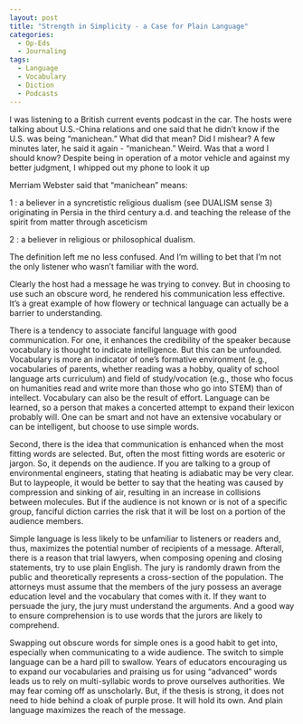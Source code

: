 ```yaml
---
layout: post
title: "Strength in Simplicity - a Case for Plain Language"
categories:
  - Op-Eds
  - Journaling
tags:
  - Language
  - Vocabulary
  - Diction
  - Podcasts
---
```



I was listening to a British current events podcast in the car.  The hosts were talking about  U.S.-China relations and one said that he didn’t know if the U.S. was being “manichean.”  What did that mean?  Did I mishear?  A few minutes later, he said it again - “manichean.”  Weird.  Was that a word I should know?  Despite being in operation of a motor vehicle and against my better judgment, I whipped out my phone to look it up

Merriam Webster said that “manichean” means:

1 : a believer in a syncretistic religious dualism (see DUALISM sense 3) originating in Persia in the third century a.d. and teaching the release of the spirit from matter through asceticism

2 : a believer in religious or philosophical dualism.  

The definition left me no less confused.  And I’m willing to bet that I’m not the only listener who wasn’t familiar with the word.

Clearly the host had a message he was trying to convey.  But in choosing to use such an obscure word, he rendered his communication less effective.  It’s a great example of how flowery or technical language can actually be a barrier to understanding.  

There is a tendency to associate fanciful language with good communication.  For one, it enhances the credibility of the speaker because vocabulary is thought to indicate intelligence.  But this can be unfounded.  Vocabulary is more an indicator of one’s formative environment (e.g., vocabularies of parents, whether reading was a hobby, quality of school language arts curriculum) and field of study/vocation (e.g., those who focus on humanities read and write more than those who go into STEM) than of intellect.  Vocabulary can also be the result of effort.  Language can be learned, so a person that makes a concerted attempt to expand their lexicon probably will. One can be smart and not have an extensive vocabulary or can be intelligent, but choose to use simple words.       

Second, there is the idea that communication is enhanced when the most fitting words are selected.  But, often the most fitting words are esoteric or jargon.  So, it depends on the audience.  If you are talking to a group of environmental engineers, stating that heating is adiabatic may be very clear.  But to laypeople, it would be better to say that the heating was caused by compression and sinking of air, resulting in an increase in collisions between molecules.  But if the audience is not known or is not of a specific group, fanciful diction carries the risk that it will be lost on a portion of the audience members.  

Simple language is less likely to be unfamiliar to listeners or readers and, thus, maximizes the potential number of recipients of a message.  Afterall, there is a reason that trial lawyers, when composing opening and closing statements, try to use plain English.  The jury is randomly drawn from the public and theoretically represents a cross-section of the population.  The attorneys must assume that the members of the jury possess an average education level and the vocabulary that comes with it.  If they want to persuade the jury, the jury must understand the arguments.  And a good way to ensure comprehension is to use words that the jurors are likely to comprehend.
    
Swapping out obscure words for simple ones is a good habit to get into, especially when communicating to a wide audience.  The switch to simple language can be a hard pill to swallow.  Years of educators encouraging us to expand our vocabularies and praising us for using “advanced” words leads us to rely on multi-syllabic words to prove ourselves authorities.  We may fear coming off as unscholarly.  But, if the thesis is strong, it does not need to hide behind a cloak of purple prose.  It will hold its own.  And plain language maximizes the reach of the message.  

